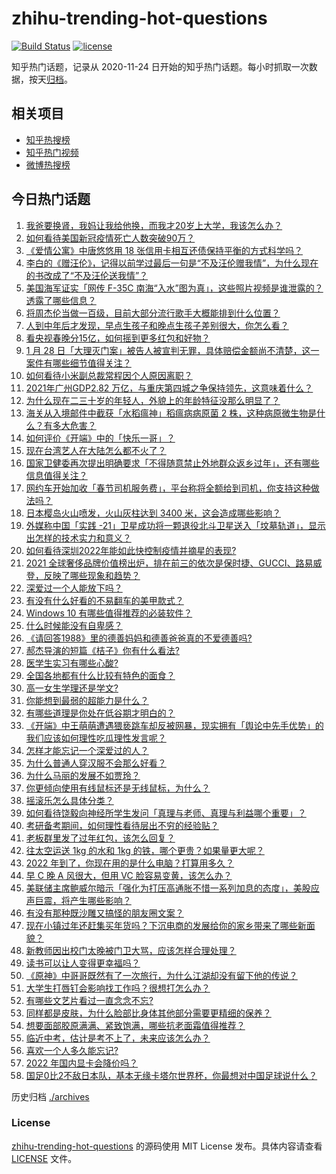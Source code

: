 # zhihu-trending-hot-questions

[![Build Status](https://github.com/justjavac/zhihu-trending-hot-questions/workflows/ci/badge.svg?branch=master)](https://github.com/justjavac/zhihu-trending-hot-questions/actions)
[![license](https://img.shields.io/github/license/justjavac/zhihu-trending-hot-questions)](https://github.com/justjavac/zhihu-trending-hot-questions/blob/master/LICENSE)

知乎热门话题，记录从 2020-11-24 日开始的知乎热门话题。每小时抓取一次数据，按天[归档](./archives)。

## 相关项目

- [知乎热搜榜](https://github.com/justjavac/zhihu-trending-top-search)
- [知乎热门视频](https://github.com/justjavac/zhihu-trending-hot-video)
- [微博热搜榜](https://github.com/justjavac/weibo-trending-hot-search)

## 今日热门话题

<!-- BEGIN -->
<!-- 最后更新时间 Sun Jan 30 2022 01:08:43 GMT+0800 (China Standard Time) -->

1. [我爸要换肾，我妈让我给他换，而我才20岁上大学，我该怎么办？](https://www.zhihu.com/question/513647799)
1. [如何看待美国新冠疫情死亡人数突破90万？](https://www.zhihu.com/question/513806744)
1. [《爱情公寓》中唐悠悠用 18 张信用卡相互还债保持平衡的方式科学吗？](https://www.zhihu.com/question/305943446)
1. [李白的《赠汪伦》，记得以前学过最后一句是“不及汪伦赠我情”，为什么现在的书改成了“不及汪伦送我情”？](https://www.zhihu.com/question/484553238)
1. [美国海军证实「网传 F-35C 南海“入水”图为真」，这些照片视频是谁泄露的？透露了哪些信息？](https://www.zhihu.com/question/513938964)
1. [将周杰伦当做一百级，目前大部分流行歌手大概能排到什么位置？](https://www.zhihu.com/question/513796694)
1. [人到中年后才发现，早点生孩子和晚点生孩子差别很大，你怎么看？](https://www.zhihu.com/question/487446731)
1. [看央视春晚分15亿，如何摇到更多红包和好物？](https://www.zhihu.com/question/513816216)
1. [1 月 28 日「大理灭门案」被告人被宣判无罪，具体赔偿金额尚不清楚，这一案件有哪些细节值得关注？](https://www.zhihu.com/question/513816627)
1. [如何看待小米副总裁常程因个人原因离职？](https://www.zhihu.com/question/513845265)
1. [2021年广州GDP2.82 万亿，与重庆第四城之争保持领先，这意味着什么？](https://www.zhihu.com/question/513314942)
1. [为什么现在二三十岁的年轻人，外貌上的年龄特征没那么明显了？](https://www.zhihu.com/question/495295446)
1. [海关从入境邮件中截获「水稻瘟神」稻瘟病病原菌 2 株，这种病原微生物是什么？有多大危害？](https://www.zhihu.com/question/513667520)
1. [如何评价《开端》中的「快乐一哥」？](https://www.zhihu.com/question/512387634)
1. [现在台湾艺人在大陆怎么都不火了？](https://www.zhihu.com/question/37736410)
1. [国家卫健委再次提出明确要求「不得随意禁止外地群众返乡过年」，还有哪些信息值得关注？](https://www.zhihu.com/question/513962090)
1. [网约车开始加收「春节司机服务费」，平台称将全额给到司机，你支持这种做法吗？](https://www.zhihu.com/question/513837686)
1. [日本樱岛火山喷发，火山灰柱达到 3400 米，这会造成哪些影响？](https://www.zhihu.com/question/513840753)
1. [外媒称中国「实践 -21」卫星成功将一颗退役北斗卫星送入「坟墓轨道」，显示出怎样的技术实力和意义？](https://www.zhihu.com/question/513763435)
1. [如何看待深圳2022年能如此快控制疫情并摘星的表现?](https://www.zhihu.com/question/513399853)
1. [2021 全球奢侈品牌价值榜出炉，排在前三的依次是保时捷、GUCCI、路易威登，反映了哪些现象和趋势？](https://www.zhihu.com/question/513468722)
1. [深爱过一个人能放下吗？](https://www.zhihu.com/question/509503807)
1. [有没有什么好看的不易翻车的美甲款式？](https://www.zhihu.com/question/441076691)
1. [Windows 10 有哪些值得推荐的必装软件？](https://www.zhihu.com/question/35088093)
1. [什么时候能没有自卑感？](https://www.zhihu.com/question/509556117)
1. [《请回答1988》里的德善妈妈和德善爸爸真的不爱德善吗?](https://www.zhihu.com/question/407479441)
1. [郝杰导演的短篇《桔子》你有什么看法?](https://www.zhihu.com/question/513850882)
1. [医学生实习有哪些心酸?](https://www.zhihu.com/question/310313624)
1. [全国各地都有什么比较有特色的面食？](https://www.zhihu.com/question/57882170)
1. [高一女生学理还是学文?](https://www.zhihu.com/question/513928452)
1. [你能想到最弱的超能力是什么？](https://www.zhihu.com/question/399859955)
1. [有哪些道理是你处在低谷期才明白的？](https://www.zhihu.com/question/479121439)
1. [《开端》中王萌萌遭遇猥亵跳车却反被网暴，现实拥有「舆论中先手优势」的我们应该如何理性吃瓜理性发言呢？](https://www.zhihu.com/question/513926902)
1. [怎样才能忘记一个深爱过的人？](https://www.zhihu.com/question/513177161)
1. [为什么普通人穿汉服不会那么好看？](https://www.zhihu.com/question/504601321)
1. [为什么马丽的发展不如贾玲？](https://www.zhihu.com/question/459059707)
1. [你更倾向使用有线鼠标还是无线鼠标，为什么？](https://www.zhihu.com/question/513392697)
1. [摇滚乐怎么具体分类？](https://www.zhihu.com/question/48158390)
1. [如何看待饶毅向神经所学生发问「真理与老师、真理与利益哪个重要」？](https://www.zhihu.com/question/513789218)
1. [考研备考期间，如何理性看待层出不穷的经验贴？](https://www.zhihu.com/question/513783604)
1. [老板群里发了过年红包，该怎么回复？](https://www.zhihu.com/question/512701029)
1. [往太空运送 1kg 的水和 1kg 的铁，哪个更贵？如果量更大呢？](https://www.zhihu.com/question/512815022)
1. [2022 年到了，你现在用的是什么电脑？打算用多久？](https://www.zhihu.com/question/513582131)
1. [早 C 晚 A 风很大，但用 VC 脸容易变黄，该怎么办？](https://www.zhihu.com/question/320451411)
1. [美联储主席鲍威尔暗示「强化为打压高通胀不惜一系列加息的态度」，美股应声巨震，将产生哪些影响？](https://www.zhihu.com/question/513606599)
1. [有没有那种既沙雕又搞怪的朋友圈文案？](https://www.zhihu.com/question/358561446)
1. [现在小镇过年还赶集买年货吗？下沉电商的发展给你的家乡带来了哪些新面貌？](https://www.zhihu.com/question/513823727)
1. [新教师因出校门太晚被门卫大骂，应该怎样合理处理？](https://www.zhihu.com/question/437746865)
1. [读书可以让人变得更幸福吗？](https://www.zhihu.com/question/513803186)
1. [《原神》中哥哥既然有了一次旅行，为什么江湖却没有留下他的传说？](https://www.zhihu.com/question/510415997)
1. [大学生打唇钉会影响找工作吗？很想打怎么办？](https://www.zhihu.com/question/512412683)
1. [有哪些文艺片看过一直念念不忘?](https://www.zhihu.com/question/303159677)
1. [同样都是皮肤，为什么脸部比身体其他部分需要更精细的保养？](https://www.zhihu.com/question/430905782)
1. [想要面部胶原满满、紧致饱满，哪些抗老面霜值得推荐？](https://www.zhihu.com/question/513856395)
1. [临近中考，估计是考不上了，未来应该怎么办？](https://www.zhihu.com/question/513866163)
1. [喜欢一个人多久能忘记?](https://www.zhihu.com/question/513382967)
1. [2022 年国内显卡会降价吗？](https://www.zhihu.com/question/511283339)
1. [国足0比2不敌日本队，基本无缘卡塔尔世界杯，你最想对中国足球说什么？](https://www.zhihu.com/question/513690359)

<!-- END -->

历史归档 [./archives](./archives)

### License

[zhihu-trending-hot-questions](https://github.com/justjavac/zhihu-trending-hot-questions)
的源码使用 MIT License 发布。具体内容请查看 [LICENSE](./LICENSE) 文件。
